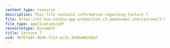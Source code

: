 ```yaml
---
content_type: resource
description: This file contains information regarding lecture 7.
file: https://ol-ocw-studio-app-production.s3.amazonaws.com/courses/3-024-electronic-optical-and-magnetic-properties-of-materials-spring-2013/3b767a0fdb4bfc53ac253546e002d8a7_MIT3_024S13_2012lec7.pdf
file_type: application/pdf
resourcetype: Document
title: Lecture 7
uid: 3b767a0f-db4b-fc53-ac25-3546e002d8a7
---
```

